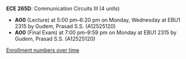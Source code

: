 **ECE 265D**: Communication Circuits III (4 units)

- **A00** (Lecture) at 5:00 pm–6:20 pm on Monday, Wednesday at EBU1 2315 by Gudem, Prasad S.S. (A12525120)
- **A00** (Final Exam) at 7:00 pm–9:59 pm on Monday at EBU1 2315 by Gudem, Prasad S.S. (A12525120)

[Enrollment numbers over time](./ECE265D.tsv)
